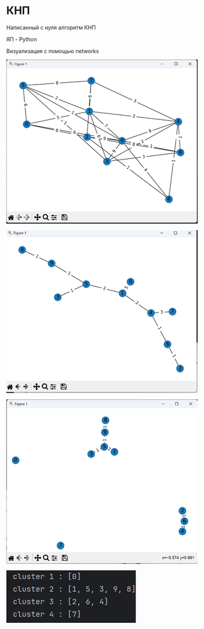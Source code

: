 # КНП
Написанный с нуля алгоритм КНП

ЯП - Python

Визуализация с помощью networkx

![1](https://github.com/garoriz/Algorithm-shortest-non-closed-path/blob/master/screenshots/%D0%A1%D0%BD%D0%B8%D0%BC%D0%BE%D0%BA%20%D1%8D%D0%BA%D1%80%D0%B0%D0%BD%D0%B0%202023-11-01%20114534.png)


![2](https://github.com/garoriz/Algorithm-shortest-non-closed-path/blob/master/screenshots/%D0%A1%D0%BD%D0%B8%D0%BC%D0%BE%D0%BA%20%D1%8D%D0%BA%D1%80%D0%B0%D0%BD%D0%B0%202023-11-01%20114626.png)


![3](https://github.com/garoriz/Algorithm-shortest-non-closed-path/blob/master/screenshots/%D0%A1%D0%BD%D0%B8%D0%BC%D0%BE%D0%BA%20%D1%8D%D0%BA%D1%80%D0%B0%D0%BD%D0%B0%202023-11-01%20114639.png)


![4](https://github.com/garoriz/Algorithm-shortest-non-closed-path/blob/master/screenshots/%D0%A1%D0%BD%D0%B8%D0%BC%D0%BE%D0%BA%20%D1%8D%D0%BA%D1%80%D0%B0%D0%BD%D0%B0%202023-11-01%20114655.png)

